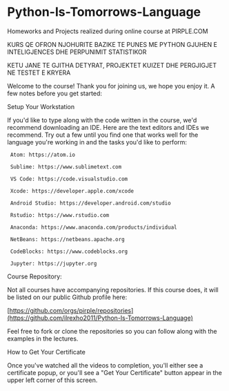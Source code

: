 # Python-Is-Tomorrows-Language
Homeworks and Projects realized during online course at PIRPLE.COM

KURS QE OFRON NJOHURITE BAZIKE TE PUNES ME PYTHON GJUHEN E INTELIGJENCES DHE PERPUNIMIT STATISTIKOR

KETU JANE TE GJITHA DETYRAT, PROJEKTET KUIZET DHE PERGJIGJET NE TESTET E KRYERA

Welcome to the course! Thank you for joining us, we hope you enjoy it. A few notes before you get started:

Setup Your Workstation

If you'd like to type along with the code written in the course, we'd recommend downloading an IDE. Here are the text editors and IDEs we recommend. Try out a few until you find one that works well for the language you're working in and the tasks you'd like to perform:

     Atom: https://atom.io

     Sublime: https://www.sublimetext.com

     VS Code: https://code.visualstudio.com

     Xcode: https://developer.apple.com/xcode

     Android Studio: https://developer.android.com/studio

     Rstudio: https://www.rstudio.com

     Anaconda: https://www.anaconda.com/products/individual

     NetBeans: https://netbeans.apache.org

     CodeBlocks: https://www.codeblocks.org

     Jupyter: https://jupyter.org

   

Course Repository:

Not all courses have accompanying repositories. If this course does, it will be listed on our public Github profile here:

[https://github.com/orgs/pirple/repositories](https://github.com/ilrexho2011/Python-Is-Tomorrows-Language)


Feel free to fork or clone the repositories so you can follow along with the examples in the lectures.


How to Get Your Certificate

Once you've watched all the videos to completion, you'll either see a certificate popup, or you'll see a "Get Your Certificate" button appear in the upper left corner of this screen. 
